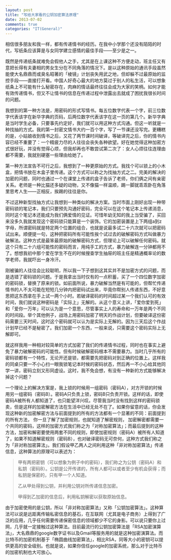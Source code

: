 ```yaml
---
layout: post
title: "写给大家看的公钥加密算法原理"
date: 2013-07-02
comments: true
categories: "IT(General)"
---
```


相信很多朋友和我一样，都有传递情书的经历。在我中小学那个还没有陌陌的时代，写纸条应该算是与女同学建立感情的最佳手段——至少是之一。

既然是传递纸条就难免会假他人之手，尤其是在上课这种不方便走动，班主任又有意把长得有夫妻相的男女生分在不同角落的情况下。是以这种原始的通讯手段虽然能使大名鼎鼎而或臭名昭著的「棱镜」计划丧失用武之地，但却躲不过最原始的监控手段——直接打开看。中国人好奇心最大的地方莫过于别人的私生活，可以想象纸条上不可能有什么秘密存在，肉麻的情话最终往往会成为大家的笑柄。如何才能有效传递情书，但又不让情书的信息在传递过程中泄露出去就成了困扰我很长时间的问题。
<!--more-->

我想到的第一种方法是，用密码的形式写情书。每五位数字代表一个字，前三位数字代表该字在新华字典的页码，后两位数字代表该字在这一页的第几个。新华字典是当时学生必备，只要事先约定好，我们就可以用这种方式沟通。但这一听就是一种找抽的方式。我的第一封密文情书大约一百个字，写了一节课还没写完。更糟糕的是，小姑娘收到情书之后，又花了两节课时间破译，等破译完之后，你的情书内容已经不重要了：一个精疲力尽的人往往会丧失各种欲望。好在她觉得这种加密方式很好玩，并没有觉得心烦，但我却再也不敢尝试第二次了：女人心烦往往连理由都不需要，我就别硬塞一些理由给她了。

第一种方法宣告不可行之后，我想到了一种更原始的方式。我找个可以锁上的小木盒，把情书放在木盒子里传递。这个方式可以称之为找抽方式之二。完美的解决的加密的问题，同时也通过一个在课堂上传递的盒子告诉了老师，你们俩之间有亲密关系。老师是一种比猫还多疑的动物，又不像猫一样温顺，踢一脚就乖乖卧在角落里思考人生——正相反，挨踢的往往是你。

不过这种新型找抽方式让我想到一种类似的解决方案。当时市面上刚好出现一种带密码锁的笔记本，我们只要预先沟通好密码，完全可以在这个笔记本上传递消息，同时这个笔记本还能成为我们俩爱情的见证。可惜年幼无知的我上当受骗了，买回来没多久我就发现这个密码锁只能算是一个装饰。它的加密装置是上下两组a到z字母，所谓密码就是特定两个位置的组合，也就是说最多试二十六次就可以把密码试出来。顺便提一句，这种把密码所有可能性挨个试过去的破解密码方式叫做暴力破解法。这种方式是最笨最原始的破解密码方式，但理论上可以破解任何密码。就这个只有二十六组可能性的密码而言，用纯手工的方式，暴力破解连一分钟都用不了。想想我初中那个爱在学生不在的时候搜查学生抽屉的班主任是精通概率论的数学老师，我就吓出一身冷汗。

刚被骗的人往往会比较聪明，所以我一下子想到这其实并不是加密方式的问题，而是选错了密码锁的问题。于是我拿出当时仅有的一点积蓄，买了一个四位数字加密的密码锁，替换了原来的锁。如前面所说，暴力破解当然是有可能的，但帮忙传递情书的人不太可能在短短几分钟内把密码试出来，毕竟你帮别人传递东西，不好意思把这东西拿在手上试一两个小时。若破译密码的时间超过某一个我们认可的有效时间，我们就说这种密码是「实际上」无解的。从这个意义上讲，「爱你爱到死」和「爱你一万年」可以认为是一个意思，尽管事实上人的寿命和一万年是两个不同的时间段。举个其他例子，战场上用密码加密了明天的作战计划，但要破译这份密码需要三天时间，这时这个密码就可以认为是实际上无解的。因为三天后这个作战计划早已经不是秘密了。我们加密一个东西，一般来说，只需要这个密码实际上无解即可。

就这样我用一种相对较简单的方式加密了我们的传递情书过程，同时也在事实上避免了暴力破解密码的可能性。但有时候破解密码根本不需要暴力。当时几乎所有的密码锁都有一个特性，无论开还是锁，都需要先把密码对到正确的位置上。这样我的同桌只要一不小心扫一眼我锁笔记本时候的密码状态，然后再一不小心给其他同学一讲，密码立刻又形同虚设。这时，我不免会想，有没有一种新的方式能够解决掉这个问题？

一个理论上的解决方案是，我上锁的时候用一组密码（密码A），对方开锁的时候用另一组密码（密码B）。密码A只负责上锁，密码B只负责开锁。这样的话，即使密码A被所有人都知道了，也只能望洋兴叹。尽管我当时没有找到这样的密码锁卖，但是这样的加密解密方法在生活中已经无处不在了。如果你留意的话，你会发现这种新的加密解密方法与前面提到的所有的方法都有一个显著的不同：前面提到的所有方法， 你一旦了解了加密规则，也就知道了解密规则， 加密解密都需要一个共同的密码，这样的加密方式我们称之为「对称加密算法」；而最后提到的这种方法，加密和解密要使用两套不同的规则，即使加密规则（密码A）被所有人知道了，如果不知道解密规则（密码B），也对破译密码无可奈何，这种方式我们称之为「非对称加密算法」。我们假设甲乙两人之间利用这种「非对称加密算法」传递信息，这种算法的原理可以表述为：

> 甲有两把密钥（可以想象为例子中的密码），我们称之为公钥（密码A）和私钥（密码B）。公钥是公开传递的，所有人都可以或者至少有机会获得；而私钥是保密的，只有甲一个人知道。
>
> 乙从甲处得到公钥，并利用公钥对所传递信息加密。
>
> 甲得到乙加密的信息后，利用私钥解密以获取原始信息。

由于加密使用的是公钥，所以「非对称加密算法」又称「公钥加密算法」。这种算法可以说是远距离传输私密信息的基石，在互联网（尤其是电子商务）上得到了广泛的应用，几乎任何需要传递保密信息的领域都少不它的身影。可以说只要你上过网，几乎就一定接触过这种算法。目前最流行的公钥加密算法是「RSA加密演算法」，大名鼎鼎的google数字证书以及Gmail等服务用的就是这种加密演算法。而比特币的加密机制基于「椭圆曲线加密算法」，相比RSA，同等大小的密钥可以提供更高的安全级别。也就是说，如果你信任google的加密系统，那么对于比特币的加密机制也大可放心。